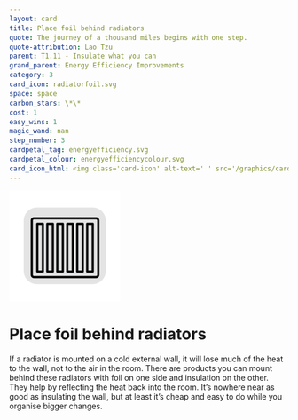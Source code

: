 ```yaml
---
layout: card
title: Place foil behind radiators
quote: The journey of a thousand miles begins with one step.
quote-attribution: Lao Tzu
parent: T1.11 - Insulate what you can
grand_parent: Energy Efficiency Improvements 
category: 3
card_icon: radiatorfoil.svg
space: space
carbon_stars: \*\*
cost: 1
easy_wins: 1
magic_wand: nan
step_number: 3
cardpetal_tag: energyefficiency.svg
cardpetal_colour: energyefficiencycolour.svg
card_icon_html: <img class='card-icon' alt-text=' ' src='/graphics/card_icons/radiatorfoil.svg'>
---
```


<img class='card-icon' alt-text=' ' src='/graphics/card_icons/radiatorfoil.svg'>
<h1>Place foil behind radiators</h1>

<p>If a radiator is mounted on a cold external wall, it will lose much of the heat to the wall, not to the air in the room. There are products you can mount behind these radiators with foil on one side and insulation on the other. They help by reflecting the heat back into the room.   It’s nowhere near as good as insulating the wall, but at least it’s cheap and easy to do while you organise bigger changes.</p> 

